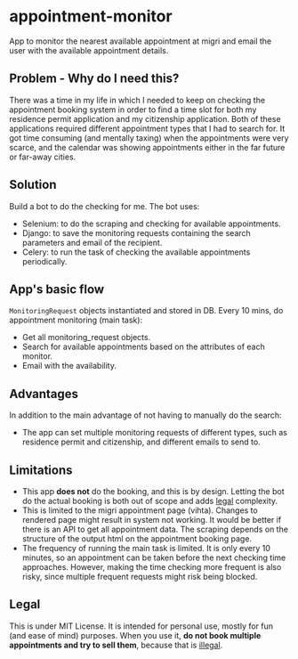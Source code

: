 # appointment-monitor
App to monitor the nearest available appointment at migri and email the user with the available appointment details.

## Problem - Why do I need this?
There was a time in my life in which I needed to keep on checking the appointment booking system in order to find a 
time slot for both my residence permit application and my citizenship application.
Both of these applications required different appointment types that I had to search for.
It got time consuming (and mentally taxing) when the appointments were very scarce, and the calendar was showing
appointments either in the far future or far-away cities. 

## Solution
Build a bot to do the checking for me.
The bot uses:
- Selenium: to do the scraping and checking for available appointments.
- Django: to save the monitoring requests containing the search parameters and email of the recipient.
- Celery: to run the task of checking the available appointments periodically.

## App's basic flow
`MonitoringRequest` objects instantiated and stored in DB.
Every 10 mins, do appointment monitoring (main task):
- Get all monitoring_request objects.
- Search for available appointments based on the attributes of each monitor.
- Email with the availability.


## Advantages
In addition to the main advantage of not having to manually do the search:
  - The app can set multiple monitoring requests of different types,
  such as residence permit and citizenship, and different emails to send to.

## Limitations
- This app **does not** do the booking, and this is by design. Letting the bot do the actual booking is both
  out of scope and adds [legal](#legal) complexity.
- This is limited to the migri appointment page (vihta). Changes to rendered page might result in system not working.
It would be better if there is an API to get all appointment data.
The scraping depends on the structure of the output html on the appointment booking page.
- The frequency of running the main task is limited. It is only every 10 minutes, so an appointment can be taken
  before the next checking time approaches. However, making the time checking more frequent is also risky,
  since multiple frequent requests might risk being blocked.

## Legal
This is under MIT License. It is intended for personal use, mostly for fun (and ease of mind) purposes.
When you use it, **do not book multiple appointments and try to sell them**, because that is [illegal](
https://yle.fi/uutiset/osasto/news/migri_cracks_down_on_illegal_online_sales_of_residence_permit_appointments/11525539
).